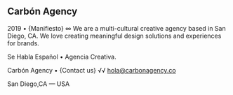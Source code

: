 ## Carbón Agency

2019 • {Manifiesto} ∞
We are a multi-cultural creative agency based in San Diego, CA.  We love creating meaningful design solutions and experiences for brands.

Se Habla Español • Agencia Creativa.

Carbón Agency • {Contact us} √√
hola@carbonagency.co

San Diego,CA — USA